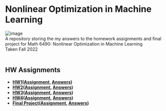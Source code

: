 # Nonlinear Optimization in Machine Learning
![image](https://user-images.githubusercontent.com/91383782/236700649-40befcaf-2537-42a1-ac38-8675695397a5.png)<br/>
A repository storing the my answers to the homework assignments and final project for Math 6490: Nonlinear Optimization in Machine Learning\
Taken Fall 2022
<br/><br/>

## HW Assignments
- __[HW1](Math-6490-HW1)([Assignment](Math-6490-HW1/Assignment1.pdf), [Answers](Math-6490-HW1/Assignment1_Answers.pdf))__
- __[HW2](Math-6490-HW2)([Assignment](Math-6490-HW2/Assignment2.pdf), [Answers](Math-6490-HW2/Assignment2_Answers.pdf))__
- __[HW3](Math-6490-HW3)([Assignment](Math-6490-HW3/Assignment3.pdf), [Answers](Math-6490-HW3/Assignment3_Answers.pdf))__
- __[HW4](Math-6490-HW4)([Assignment](Math-6490-HW4/Assignment4.pdf), [Answers](Math-6490-HW4/Assignment4_Answers.pdf))__
- __[Final Project](Math-6490-FinalProject)([Assignment](Math-6490-FinalProject/FinalProject.pdf), [Answers](Math-6490-FinalProject/FinalProject_Answers.pdf))__

